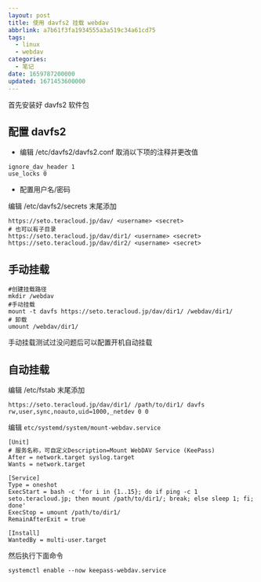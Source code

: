 ```yaml
---
layout: post
title: 使用 davfs2 挂载 webdav
abbrlink: a7b61f3fa1934555a3a519c34a61cd75
tags:
  - linux
  - webdav
categories:
  - 笔记
date: 1659787200000
updated: 1671453600000
---
```

首先安装好 davfs2 软件包

## 配置 davfs2

* 编辑 /etc/davfs2/davfs2.conf 取消以下项的注释并更改值

```shell
ignore_dav_header 1
use_locks 0
```

* 配置用户名/密码

编辑 /etc/davfs2/secrets 末尾添加

```shell
https://seto.teracloud.jp/dav/ <username> <secret>
# 也可以有子目录
https://seto.teracloud.jp/dav/dir1/ <username> <secret>
https://seto.teracloud.jp/dav/dir2/ <username> <secret>
```

## 手动挂载

```shell
#创建挂载路径
mkdir /webdav
#手动挂载
mount -t davfs https://seto.teracloud.jp/dav/dir1/ /webdav/dir1/
# 卸载
umount /webdav/dir1/
```

手动挂载测试过没问题后可以配置开机自动挂载

## 自动挂载

编辑 /etc/fstab 末尾添加

```shell
https://seto.teracloud.jp/dav/dir1/ /path/to/dir1/ davfs rw,user,sync,noauto,uid=1000,_netdev 0 0
```

编辑 `etc/systemd/system/mount-webdav.service`

```shell
[Unit]
# 服务名称，可自定义Description=Mount WebDAV Service (KeePass)
After = network.target syslog.target
Wants = network.target

[Service]
Type = oneshot
ExecStart = bash -c 'for i in {1..15}; do if ping -c 1 seto.teracloud.jp; then mount /path/to/dir1/; break; else sleep 1; fi; done'
ExecStop = umount /path/to/dir1/
RemainAfterExit = true

[Install]
WantedBy = multi-user.target
```

然后执行下面命令

```shell
systemctl enable --now keepass-webdav.service
```
